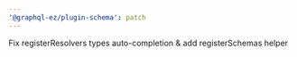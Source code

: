 ```yaml
---
'@graphql-ez/plugin-schema': patch
---
```


Fix registerResolvers types auto-completion & add registerSchemas helper
